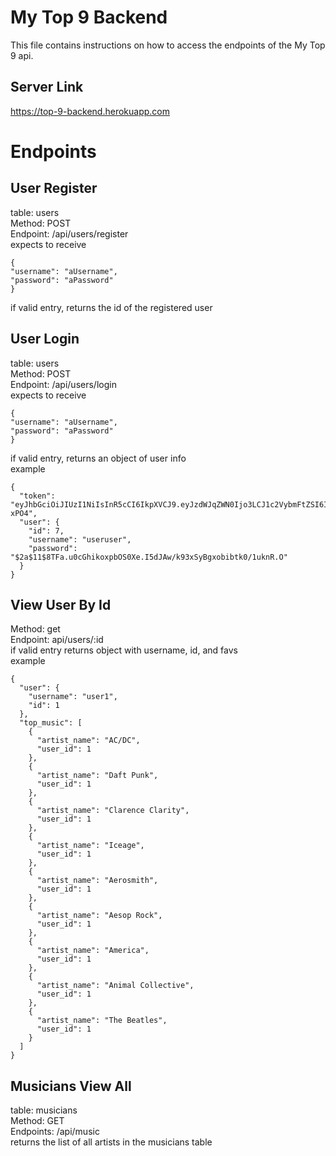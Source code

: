 # My Top 9 Backend

This file contains instructions on how to access the endpoints of the My Top 9 api.

## Server Link
https://top-9-backend.herokuapp.com
# Endpoints

## User Register  

table: users  
Method: POST  
Endpoint: /api/users/register  
expects to receive  
```
{
"username": "aUsername",
"password": "aPassword"
}
```
if valid entry, returns the id of the registered user  
## User Login
table: users  
Method: POST  
Endpoint: /api/users/login  
expects to receive  
```
{
"username": "aUsername",
"password": "aPassword"
}
```
if valid entry, returns an object of user info  
example
```
{
  "token": "eyJhbGciOiJIUzI1NiIsInR5cCI6IkpXVCJ9.eyJzdWJqZWN0Ijo3LCJ1c2VybmFtZSI6InVzZXJ1c2VyIiwiaWF0IjoxNTY0NTk0NzQyLCJleHAiOjE1NjQ2ODExNDJ9.MyS5ggf_HrTZjkZyYJLOQFk6ULke0fct9DOyiL-xPO4",
  "user": {
    "id": 7,
    "username": "useruser",
    "password": "$2a$11$8TFa.u0cGhikoxpbOS0Xe.I5dJAw/k93xSyBgxobibtk0/1uknR.O"
  }
}
```

## View User By Id
Method: get  
Endpoint: api/users/:id  
if valid entry returns object with username, id, and favs    
example  
```
{
  "user": {
    "username": "user1",
    "id": 1
  },
  "top_music": [
    {
      "artist_name": "AC/DC",
      "user_id": 1
    },
    {
      "artist_name": "Daft Punk",
      "user_id": 1
    },
    {
      "artist_name": "Clarence Clarity",
      "user_id": 1
    },
    {
      "artist_name": "Iceage",
      "user_id": 1
    },
    {
      "artist_name": "Aerosmith",
      "user_id": 1
    },
    {
      "artist_name": "Aesop Rock",
      "user_id": 1
    },
    {
      "artist_name": "America",
      "user_id": 1
    },
    {
      "artist_name": "Animal Collective",
      "user_id": 1
    },
    {
      "artist_name": "The Beatles",
      "user_id": 1
    }
  ]
}
```
## Musicians View All
table: musicians  
Method: GET  
Endpoints: /api/music  
returns the list of all artists in the musicians table  
